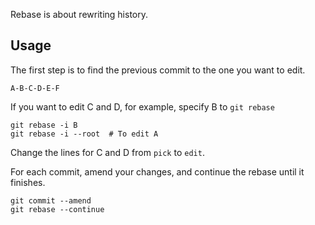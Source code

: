 ---
---

Rebase is about rewriting history.

## Usage

The first step is to find the previous commit to the one you want to edit.

`A-B-C-D-E-F`

If you want to edit C and D, for example,
specify B to `git rebase`

```shell
git rebase -i B
git rebase -i --root  # To edit A
```

Change the lines for C and D from `pick` to `edit`.

For each commit, amend your changes,
and continue the rebase until it finishes.

```shell
git commit --amend
git rebase --continue
```
